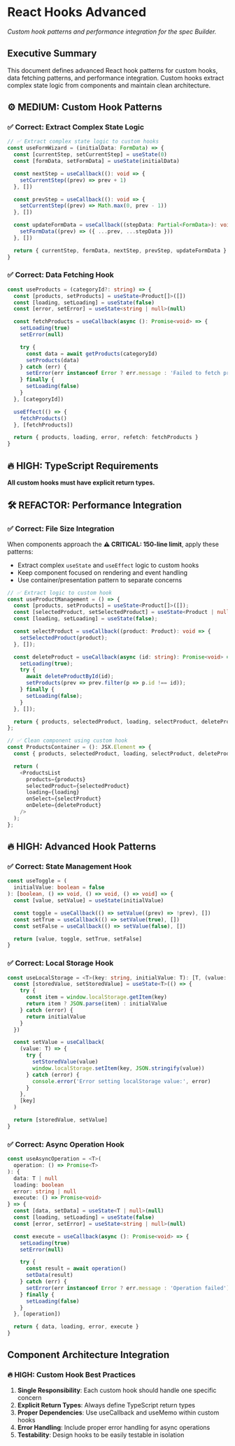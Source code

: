 # React Hooks Advanced

_Custom hook patterns and performance integration for the spec Builder._

<!-- AI_QUICK_REF
Overview: Custom hook patterns, data fetching hooks, and performance integration
Key Rules: Custom hooks for complex state logic, TypeScript return types, Component size integration
Avoid: Missing return types, Complex logic in components, Duplicate hook logic
-->

<!-- RELATED_DOCS
Core Hooks: react-hooks-core.md (Essential hook patterns and useCallback/useMemo)
Core Patterns: react-patterns.md (Component architecture and React.memo patterns), react-components.md (Server vs Client components)
Loop Prevention: react-prevent-effect-loops.md (Preventing infinite loops in useEffect)
Quality Rules: code-eslint.md (TypeScript return types and ESLint rules)
Technical Foundation: technical-stack.md (Next.js 15, React 18, and CSS Modules config)
-->

## Executive Summary

This document defines advanced React hook patterns for custom hooks, data fetching patterns, and performance integration. Custom hooks extract complex state logic from components and maintain clean architecture.

## ⚙️ **MEDIUM**: Custom Hook Patterns

### ✅ Correct: Extract Complex State Logic

```typescript
// ✅ Extract complex state logic to custom hooks
const useFormWizard = (initialData: FormData) => {
  const [currentStep, setCurrentStep] = useState(0)
  const [formData, setFormData] = useState(initialData)

  const nextStep = useCallback((): void => {
    setCurrentStep((prev) => prev + 1)
  }, [])

  const prevStep = useCallback((): void => {
    setCurrentStep((prev) => Math.max(0, prev - 1))
  }, [])

  const updateFormData = useCallback((stepData: Partial<FormData>): void => {
    setFormData((prev) => ({ ...prev, ...stepData }))
  }, [])

  return { currentStep, formData, nextStep, prevStep, updateFormData }
}
```

### ✅ Correct: Data Fetching Hook

```typescript
const useProducts = (categoryId?: string) => {
  const [products, setProducts] = useState<Product[]>([])
  const [loading, setLoading] = useState(false)
  const [error, setError] = useState<string | null>(null)

  const fetchProducts = useCallback(async (): Promise<void> => {
    setLoading(true)
    setError(null)

    try {
      const data = await getProducts(categoryId)
      setProducts(data)
    } catch (err) {
      setError(err instanceof Error ? err.message : 'Failed to fetch products')
    } finally {
      setLoading(false)
    }
  }, [categoryId])

  useEffect(() => {
    fetchProducts()
  }, [fetchProducts])

  return { products, loading, error, refetch: fetchProducts }
}
```

## 🔥 **HIGH**: TypeScript Requirements

**All custom hooks must have explicit return types.**

## 🛠️ **REFACTOR**: Performance Integration

### ✅ Correct: File Size Integration

When components approach the **⚠️ CRITICAL: 150-line limit**, apply these patterns:

- Extract complex `useState` and `useEffect` logic to custom hooks
- Keep component focused on rendering and event handling
- Use container/presentation pattern to separate concerns

```typescript
// ✅ Extract logic to custom hook
const useProductManagement = () => {
  const [products, setProducts] = useState<Product[]>([]);
  const [selectedProduct, setSelectedProduct] = useState<Product | null>(null);
  const [loading, setLoading] = useState(false);

  const selectProduct = useCallback((product: Product): void => {
    setSelectedProduct(product);
  }, []);

  const deleteProduct = useCallback(async (id: string): Promise<void> => {
    setLoading(true);
    try {
      await deleteProductById(id);
      setProducts(prev => prev.filter(p => p.id !== id));
    } finally {
      setLoading(false);
    }
  }, []);

  return { products, selectedProduct, loading, selectProduct, deleteProduct };
};

// ✅ Clean component using custom hook
const ProductsContainer = (): JSX.Element => {
  const { products, selectedProduct, loading, selectProduct, deleteProduct } = useProductManagement();

  return (
    <ProductsList
      products={products}
      selectedProduct={selectedProduct}
      loading={loading}
      onSelect={selectProduct}
      onDelete={deleteProduct}
    />
  );
};
```

## 🔥 **HIGH**: Advanced Hook Patterns

### ✅ Correct: State Management Hook

```typescript
const useToggle = (
  initialValue: boolean = false
): [boolean, () => void, () => void, () => void] => {
  const [value, setValue] = useState(initialValue)

  const toggle = useCallback(() => setValue((prev) => !prev), [])
  const setTrue = useCallback(() => setValue(true), [])
  const setFalse = useCallback(() => setValue(false), [])

  return [value, toggle, setTrue, setFalse]
}
```

### ✅ Correct: Local Storage Hook

```typescript
const useLocalStorage = <T>(key: string, initialValue: T): [T, (value: T) => void] => {
  const [storedValue, setStoredValue] = useState<T>(() => {
    try {
      const item = window.localStorage.getItem(key)
      return item ? JSON.parse(item) : initialValue
    } catch (error) {
      return initialValue
    }
  })

  const setValue = useCallback(
    (value: T) => {
      try {
        setStoredValue(value)
        window.localStorage.setItem(key, JSON.stringify(value))
      } catch (error) {
        console.error('Error setting localStorage value:', error)
      }
    },
    [key]
  )

  return [storedValue, setValue]
}
```

### ✅ Correct: Async Operation Hook

```typescript
const useAsyncOperation = <T>(
  operation: () => Promise<T>
): {
  data: T | null
  loading: boolean
  error: string | null
  execute: () => Promise<void>
} => {
  const [data, setData] = useState<T | null>(null)
  const [loading, setLoading] = useState(false)
  const [error, setError] = useState<string | null>(null)

  const execute = useCallback(async (): Promise<void> => {
    setLoading(true)
    setError(null)

    try {
      const result = await operation()
      setData(result)
    } catch (err) {
      setError(err instanceof Error ? err.message : 'Operation failed')
    } finally {
      setLoading(false)
    }
  }, [operation])

  return { data, loading, error, execute }
}
```

## Component Architecture Integration

### 🔥 **HIGH**: Custom Hook Best Practices

1. **Single Responsibility**: Each custom hook should handle one specific concern
2. **Explicit Return Types**: Always define TypeScript return types
3. **Proper Dependencies**: Use useCallback and useMemo within custom hooks
4. **Error Handling**: Include proper error handling for async operations
5. **Testability**: Design hooks to be easily testable in isolation
